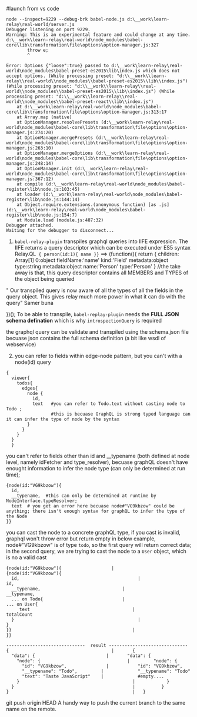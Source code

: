 
#launch from vs code 
```
node --inspect=9229 --debug-brk babel-node.js d:\__work\learn-relay\real-world/server.js 
Debugger listening on port 9229.
Warning: This is an experimental feature and could change at any time.
d:\__work\learn-relay\real-world\node_modules\babel-core\lib\transformation\file\options\option-manager.js:327
        throw e;
        ^

Error: Options {"loose":true} passed to d:\__work\learn-relay\real-world\node_modules\babel-preset-es2015\lib\index.js which does not accept options. (While processing preset: "d:\\__work\\learn-relay\\real-world\\node_modules\\babel-preset-es2015\\lib\\index.js") (While processing preset: "d:\\__work\\learn-relay\\real-world\\node_modules\\babel-preset-es2015\\lib\\index.js") (While processing preset: "d:\\__work\\learn-relay\\real-world\\node_modules\\babel-preset-react\\lib\\index.js")
    at d:\__work\learn-relay\real-world\node_modules\babel-core\lib\transformation\file\options\option-manager.js:313:17
    at Array.map (native)
    at OptionManager.resolvePresets (d:\__work\learn-relay\real-world\node_modules\babel-core\lib\transformation\file\options\option-manager.js:274:20)
    at OptionManager.mergePresets (d:\__work\learn-relay\real-world\node_modules\babel-core\lib\transformation\file\options\option-manager.js:263:10)
    at OptionManager.mergeOptions (d:\__work\learn-relay\real-world\node_modules\babel-core\lib\transformation\file\options\option-manager.js:248:14)
    at OptionManager.init (d:\__work\learn-relay\real-world\node_modules\babel-core\lib\transformation\file\options\option-manager.js:367:12)
    at compile (d:\__work\learn-relay\real-world\node_modules\babel-register\lib\node.js:103:45)
    at loader (d:\__work\learn-relay\real-world\node_modules\babel-register\lib\node.js:144:14)
    at Object.require.extensions.(anonymous function) [as .js] (d:\__work\learn-relay\real-world\node_modules\babel-register\lib\node.js:154:7)
    at Module.load (module.js:487:32)
Debugger attached.
Waiting for the debugger to disconnect...
```

1. `babel-relay-plugin` transpiles graphql queries into IIFE expression. 
The IIFE returns a query descriptor which can be executed under ES5 syntax
Relay.QL`
{ person(id:1){
    name
}}`  ==> (function(){
  return {
      children: Array[1]
        0:object
           fieldName:'name'
           kind:'Field'
           metadata:object
                type:string
      metadata:object
        name:'Person'
        type:'Person'
  } //the take away is that, this query descriptor contains all MEMBERS and TYPES of the object being queried
 
 
  " Our transpiled query is now aware of all the types of all the fields in the query object.
    This gives relay much more power in what it can do with the query"  Samer buna


})();
To be able to transpile, `babel-replay-plugin` needs the **FULL JSON schema defination**
which is why `introspectionQuery` is required

the graphql query can be validate and transpiled using the schema.json file
becuase json contains the full schema definition (a bit like wsdl of webservice)

2. you can refer to fields within edge-node pattern,  but you can't with a node(id) query
```
{ 
  viewer{
    todos{
      edges{
        node {
          id,
          text   #you can refer to Todo.text without casting node to Todo ;
                 #this is becuase GraphQL is strong typed language can it can infer the type of node by the syntax
        }
      }
    }
  }
  }
```

you can't refer to fields other than id and __typename (both defined at node level, namely idFetcher and type_resolver), becuase
graphQL doesn't have enought information to infer the node type (can only be determined at run time);
```
{node(id:"VG9kbzow"){
  id,
  __typename,  #this can only be determined at runtime by NodeInterface.typeResolver;
  text  # you get an error here becuase node#"VG9kbzow" could be anything; there isn't enough syntax for graphQL to infer the type of the Node
}}
```
you can cast the node to a concrete graphQL type, if you cast is invalid, graphql won't throw error but return empty
in below example, node#"VG9kbzow" is of type `todo`, so the first query will return correct data;
in the second query, we are trying to cast the node to a `User` object, which is no a valid cast
```
{node(id:"VG9kbzow"){		       		|							{node(id:"VG9kbzow"){
  id,								              |								 id,
  __typename,					          	|								 __typename,
  ... on Todo{					        	|								  ... on User{
     text							            |									 totalCount
  }									              |							  }
}}								              	|							}}

------------------------------  result ------------------------------
{			                       	    |		{
  "data": {			                  |		  "data": {
    "node": {						          |		    "node": {
      "id": "VG9kbzow",			      |		      "id": "VG9kbzow",
      "__typename": "Todo",		  	|		      "__typename": "Todo"
      "text": "Taste JavaScript"	|		      #empty....
    }							              	|		     }
  }								              	|		   }
}							                    |   }

```

git push origin HEAD
    A handy way to push the current branch to the same name on the remote.